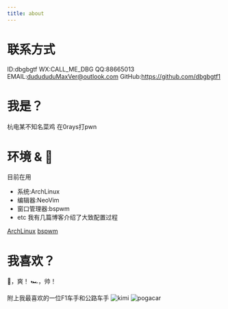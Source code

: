 ```yaml
---
title: about
---
```


# 联系方式
ID:dbgbgtf
WX:CALL_ME_DBG
QQ:88665013
EMAIL:dudududuMaxVer@outlook.com
GitHub:https://github.com/dbgbgtf1

# 我是？
杭电某不知名菜鸡
在0rays打pwn

# 环境 & 🔧
目前在用
- 系统:ArchLinux
- 编辑器:NeoVim
- 窗口管理器:bspwm
- etc
我有几篇博客介绍了大致配置过程

[ArchLinux](https://dbgtf.org/Arch/)
[bspwm](https://dbgtf.org/bspwm/)

# 我喜欢？
🚴，爽！
🏎，帅！

附上我最喜欢的一位F1车手和公路车手
![kimi](/assets/kimi.jpg)
![pogacar](/assets/pogacar.png)


